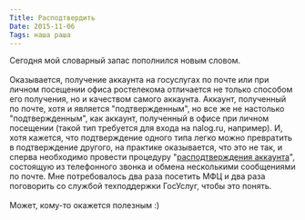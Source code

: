 ```yaml
---
Title: Расподтвердить
Date: 2015-11-06
Tags: наша раша
---
```


<div class="text">Сегодня мой словарный запас пополнился новым словом.<br /><br />
Оказывается, получение аккаунта на госуслугах по почте или при личном посещении офиса ростелекома отличается не только способом его получения, но и качеством самого аккаунта. Аккаунт, полученный по почте, хотя и является "подтвержденным", но все же не настолько "подтвержденным", как аккаунт, полученный в офисе при личном посещении (такой тип требуется для входа на nalog.ru, например). И, хотя кажется, что подтверждение одного типа легко можно превратить в подтверждение другого, на практике оказывается, что это не так, и сперва необходимо провести процедуру "<a href="http://gosuslugi.livejournal.com/33110.html?thread=1106774#t1106774">расподтверждения аккаунта</a>", состоящую из телефонного звонка и обмена несколькими сообщениями по почте. Мне потребовалось два раза посетить МФЦ и два раза поговорить со службой техподдержки ГосУслуг, чтобы это понять.<br /><br />
Может, кому-то окажется полезным :)</div>